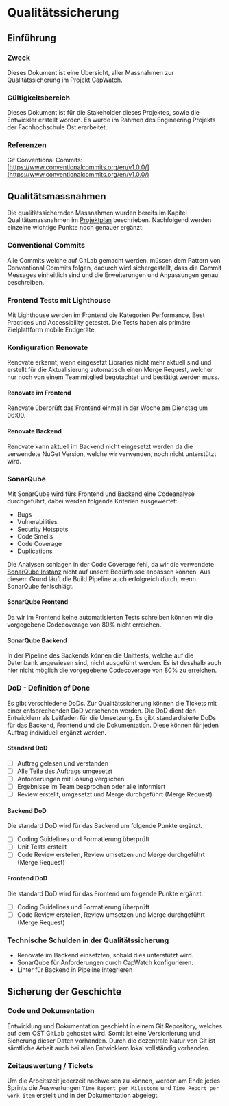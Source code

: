 # Qualitätssicherung

## Einführung

### Zweck

Dieses Dokument ist eine Übersicht, aller Massnahmen zur Qualitätssicherung im Projekt CapWatch.

### Gültigkeitsbereich

Dieses Dokument ist für die Stakeholder dieses Projektes, sowie die Entwickler erstellt worden. Es wurde im Rahmen des Engineering Projekts der Fachhochschule Ost erarbeitet.

### Referenzen

Git Conventional Commits: [https://www.conventionalcommits.org/en/v1.0.0/](https://www.conventionalcommits.org/en/v1.0.0/)

## Qualitätsmassnahmen

Die qualitätssichernden Massnahmen wurden bereits im Kapitel Qualitätsmassnahmen im [Projektplan](./../projektplan/projektplan.md) beschrieben. Nachfolgend werden einzelne wichtige Punkte noch genauer ergänzt.

### Conventional Commits

Alle Commits welche auf GitLab gemacht werden, müssen dem Pattern von Conventional Commits folgen, dadurch wird sichergestellt, dass die Commit Messages einheitlich sind und die Erweiterungen und Anpassungen genau beschreiben.

### Frontend Tests mit Lighthouse

Mit Lighthouse werden im Frontend die Kategorien Performance, Best Practices und Accessibility getestet. Die Tests haben als primäre Zielplattform mobile Endgeräte.

### Konfiguration Renovate

Renovate erkennt, wenn eingesetzt Libraries nicht mehr aktuell sind und erstellt für die Aktualisierung automatisch einen Merge Request, welcher nur noch von einem Teammitglied begutachtet und bestätigt werden muss.

#### Renovate im Frontend

Renovate überprüft das Frontend einmal in der Woche am Dienstag um 06:00.

#### Renovate Backend

Renovate kann aktuell im Backend nicht eingesetzt werden da die verwendete NuGet Version, welche wir verwenden, noch nicht unterstützt wird.

### SonarQube

Mit SonarQube wird fürs Frontend und Backend eine Codeanalyse durchgeführt, dabei werden folgende Kriterien ausgewertet:
* Bugs
* Vulnerabilities
* Security Hotspots
* Code Smells
* Code Coverage
* Duplications

Die Analysen schlagen in der Code Coverage fehl, da wir die verwendete [SonarQube Instanz](https://se1-sonarqube.dev.ifs.hsr.ch/dashboard?id=CapwatchBackend) nicht auf unsere Bedürfnisse anpassen können. Aus diesem Grund läuft die Build Pipeline auch erfolgreich durch, wenn SonarQube fehlschlägt.

#### SonarQube Frontend

Da wir im Frontend keine automatisierten Tests schreiben können wir die vorgegebene Codecoverage von 80% nicht erreichen.

#### SonarQube Backend

In der Pipeline des Backends können die Unittests, welche auf die Datenbank angewiesen sind, nicht ausgeführt werden. Es ist desshalb auch hier nicht möglich die vorgegebene Codecoverage von 80% zu erreichen.

### DoD - Definition of Done

Es gibt verschiedene DoDs. Zur Qualitätssicherung können die Tickets mit einer entsprechenden DoD versehenen werden. Die DoD dient den Entwicklern als Leitfaden für die Umsetzung. Es gibt standardisierte DoDs für das Backend, Frontend und die Dokumentation. Diese können für jeden Auftrag individuell ergänzt werden.

#### Standard DoD

-[ ] Auftrag gelesen und verstanden
-[ ] Alle Teile des Auftrags umgesetzt
-[ ] Anforderungen mit Lösung verglichen
-[ ] Ergebnisse im Team besprochen oder alle informiert
-[ ] Review erstellt, umgesetzt und Merge durchgeführt (Merge Request)

#### Backend DoD

Die standard DoD wird für das Backend um folgende Punkte ergänzt.

-[ ] Coding Guidelines und Formatierung überprüft
-[ ] Unit Tests erstellt
-[ ] Code Review erstellen, Review umsetzen und Merge durchgeführt (Merge Request)

#### Frontend DoD

Die standard DoD wird für das Frontend um folgende Punkte ergänzt.

-[ ] Coding Guidelines und Formatierung überprüft
-[ ] Code Review erstellen, Review umsetzen und Merge durchgeführt (Merge Request)

### Technische Schulden in der Qualitätssicherung

* Renovate im Backend einsetzten, sobald dies unterstützt wird.
* SonarQube für Anforderungen durch CapWatch konfigurieren.
* Linter für Backend in Pipeline integrieren

## Sicherung der Geschichte

### Code und Dokumentation

Entwicklung und Dokumentation geschieht in einem Git Repository, welches auf dem OST GitLab gehostet wird. Somit ist eine Versionierung und Sicherung dieser Daten vorhanden. Durch die dezentrale Natur von Git ist sämtliche Arbeit auch bei allen Entwicklern lokal vollständig vorhanden.

### Zeitauswertung / Tickets

Um die Arbeitszeit jederzeit nachweisen zu können, werden am Ende jedes Sprints die Auswertungen `Time Report per Milestone` und `Time Report per work item` erstellt und in der Dokumentation abgelegt.